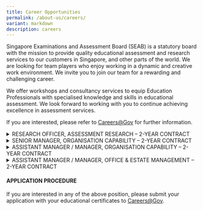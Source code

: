 ```yaml
---
title: Career Opportunities
permalink: /about-us/careers/
variant: markdown
description: careers
---
```

<p>Singapore Examinations and Assessment Board (SEAB) is a statutory board
with the mission to provide quality educational assessment and research
services to our customers in Singapore, and other parts of the world. We
are looking for team players who enjoy working in a dynamic and creative
work environment. We invite you to join our team for a rewarding and challenging
career.</p>
<p>We offer workshops and consultancy services to equip Education Professionals
with specialised knowledge and skills in educational assessment. We look
forward to working with you to continue achieving excellence in assessment
services.</p>
<p>If you are interested, please refer to <a href="https://www.careers.gov.sg/" rel="noopener noreferrer nofollow" target="_blank"><u>Careers@Gov</u></a>&nbsp;for further
information.</p>
<div data-type="detailGroup" class="isomer-accordion isomer-accordion-white">
<details class="isomer-details">
<summary>RESEARCH OFFICER, ASSESSMENT RESEARCH – 2-YEAR CONTRACT</summary>
<div data-type="detailsContent" class="isomer-details-content">
<p><strong>RESPONSIBILITIES</strong>
</p>
<p>Successful applicant will play an active role in conducting research on
educational measurement and assessment issues, as well as in developing
assessment services and products that are transforming for stakeholders.&nbsp;The
key responsibilities include:&nbsp;&nbsp;</p>
<ul data-tight="true" class="tight">
<li>
<p>Conduct research studies which focus on harnessing technology to assess
complex competencies for 21st Century education&nbsp;</p>
</li>
<li>
<p>Apply statistical techniques to support assessment-related analysis</p>
</li>
<li>
<p>Provide project management and consultancy services for assessment projects</p>
</li>
<li>
<p>Develop assessment services and products that are fit for purpose, educationally
sound and positively transforming for stakeholders&nbsp;</p>
</li>
</ul>
<p></p>
<p><strong>REQUIREMENTS</strong>
</p>
<ul data-tight="true" class="tight">
<li>
<p>Trained in Mathematics and/or statistics-related field</p>
</li>
<li>
<p>Experience in the education sector will be an advantage</p>
</li>
<li>
<p>Proficient in the use of statistical analysis software (e.g. STATA, SAS,
RUMM2020, R-Programming)</p>
</li>
<li>
<p>Experience in the use of coding applications (such as Visual Studio) with
C/C#/C++, Visual Basic or Java Programming, will be useful</p>
</li>
<li>
<p>Adaptable, meticulous individual with excellent analytical skills</p>
</li>
<li>
<p>Ability to communicate complex concepts in an applied and practical manner
to obtain buy-in from stakeholder groups</p>
</li>
<li>
<p>Enjoy working in teams, in a dynamic and creative work environment</p>
</li>
</ul>
</div>
</details>
<details class="isomer-details">
<summary>SENIOR MANAGER, ORGANISATION CAPABILITY – 2-YEAR CONTRACT</summary>
<div data-type="detailsContent" class="isomer-details-content">
<p><strong>RESPONSIBILITIES<br></strong>
</p>
<p>Successful applicant will serve as the team lead for the Organisation
Capability Department, to oversee the capability building of staff, innovation
and staff recognition initiatives, while having a key role in planning
and leading initiatives to enhance employee engagement and employee well-being,
and strengthen the culture of the organisation. The key responsibilities
include:&nbsp;&nbsp;</p>
<ul data-tight="true" class="tight">
<li>
<p>Plan and implement relevant initiatives to enhance employee engagement,
foster employee well-being and strengthen culture of the organisation.</p>
</li>
<li>
<p>Administer the Public Service Employee Engagement Survey (PS EES) and
relevant employee engagement-related surveys, and draw insights to current
climate of engagement level.</p>
</li>
<li>
<p>Supervise the work of the Organisation Capability Department which includes
Learning and Growth of staff, Awards, Knowledge Management and building
of Data and Digital competencies.</p>
</li>
</ul>
<ul data-tight="true" class="tight">
<li>
<p></p>
</li>
</ul>
<p></p>
<p><strong>REQUIREMENTS</strong>
</p>
<ul data-tight="true" class="tight">
<li>
<p>At least 5 years of experience in Organisation Development and Employee
Engagement, with at least 3 years of experience in supervising a team.</p>
</li>
<li>
<p>Able to conduct facilitation, and communicate and engage different level
of stakeholders.</p>
</li>
<li>
<p>Able to analyse data and draw relevant insights to design relevant interventions.</p>
</li>
<li>
<p>Familiar with employee engagement and culture-building practices and Organisation
Development concepts. Knowledge of Design Thinking would be advantageous.</p>
</li>
<li>
<p>Familiar with Whole-of-Government Awards, e.g., PST Awards.</p>
</li>
<li>
<p>Familiar with Competency Frameworks.</p>
</li>
<li>
<p>Possess a creative mind and have a flair for design.</p>
</li>
<li>
<p>Possess an outgoing and pleasant personality.</p>
</li>
<li>
<p>Resourceful and self-motivated.​</p>
</li>
</ul>
</div>
</details>
<details class="isomer-details">
<summary>ASSISTANT MANAGER / MANAGER, ORGANISATION CAPABILITY – 2-YEAR CONTRACT</summary>
<div data-type="detailsContent" class="isomer-details-content">
<p><strong>RESPONSIBILITIES<br></strong>
</p>
<p>Successful applicant will be responsible for initiatives to build organisational
capability and to support the learning and growth of staff. The key responsibilities
include:&nbsp;&nbsp;</p>
<ul data-tight="true" class="tight">
<li>
<p>Support the engagement and collaboration with key stakeholders to identify
divisional learning needs and provide the relevant follow-up.</p>
</li>
<li>
<p>Manage the conduct of in-house learning programmes, which include workshops
and learning journeys.</p>
</li>
<li>
<p>Design and implement effective communications initiatives to engage staff
on learning initiatives, advocate the adoption and building of relevant
competencies, as well as to strengthen the learning culture in the organisation.</p>
</li>
<li>
<p>Conduct data analysis and prepare relevant learning reports to support
the learning and growth of staff, and for the purpose of formulating future
learning strategies.</p>
</li>
<li>
<p>Maintain and update the functional competencies of staff in the HRP system.</p>
</li>
<li>
<p>Administer and provide support for other initiatives which include internal
awards and official travel arrangements.</p>
</li>
</ul>
<p></p>
<p><strong>REQUIREMENTS</strong>
</p>
<ul data-tight="true" class="tight">
<li>
<p>Tertiary qualification in Human Resource, or related disciplines.</p>
</li>
<li>
<p>At least 3 years of relevant HR experience.</p>
</li>
<li>
<p>Familiarity with the public service Human Resource and Payroll (HRP) system,
LEARN system and Functional Competencies would be advantageous.</p>
</li>
<li>
<p>Meticulous and comfortable with managing data and detailed information.</p>
</li>
<li>
<p>Excellent communication and interpersonal skills, and comfortable with
conducting presentations, and engagement with different levels of stakeholders.</p>
</li>
<li>
<p>Self-motivated with strong analytical and problem-solving skills.</p>
</li>
</ul>
</div>
</details>
<details class="isomer-details">
<summary>ASSISTANT MANAGER / MANAGER, OFFICE &amp; ESTATE MANAGEMENT – 2-YEAR CONTRACT</summary>
<div data-type="detailsContent" class="isomer-details-content">
<p><strong>RESPONSIBILITIES<br></strong>
</p>
<p>Successful applicant will play an active role in managing the Integrated
Facilities Management (IFM) team to work with a range of stakeholders as
well as the relevant authorities to maintain and upkeep of building assets,
facilities, and resources in accordance with the regulatory requirements.
The key responsibilities include:&nbsp;&nbsp;</p>
<ul data-tight="true" class="tight">
<li>
<p>Oversee the day-to-day facilities, operations, repair, maintenance, and
relevant processes/procedures with service providers to ensure that the
service delivery and contractual obligations were achieved for soft FM
and hard FM services.</p>
</li>
<li>
<p>Conduct regular independent checks on building services, identify service
lapses and propose solutions for areas of improvement.</p>
</li>
<li>
<p>Manage room bookings and event setup to support the exam operations with
short turnaround time and assist in the review of existing processes to
improve its effectiveness.</p>
</li>
<li>
<p>Assist in the development of smart FM, energy and water management policy,
workplace sustainability strategies, including the implementation of sustainability
plans and initiatives and promote sustainability awareness in the organisation.</p>
</li>
<li>
<p>Assist in the development, review and execution of Standard Operating
Procedures, workplace safety and health requirements, fire safety and security
exercise.</p>
</li>
<li>
<p>Assist in the development of building data base and utilisation of data
analytic and leverage on IoT sensors to identify areas of improvement on
IFM services delivery, energy performance and evaluate sustainability proposal
to optimise the building performance and service delivery to the internal
stakeholders and recommend continuous improvement.</p>
</li>
<li>
<p>Conduct cost analysis, budgeting, develop specifications for work orders,
quotations and tender, and procure services in accordance with procurement
guidelines.&nbsp;​</p>
</li>
</ul>
<p></p>
<p><strong>REQUIREMENTS</strong>
</p>
<ul data-tight="true" class="tight">
<li>
<p>Tertiary qualification in facilities management/engineering with at least
5 years of relevant experience in commerical building.</p>
</li>
<li>
<p>Certified Singapore Certified Energy Managers (Professional), Greenmark
Accrediated Professional equivalent will have added advantage.</p>
</li>
<li>
<p>Experience in data collection and analytic for smart FM technologies and
preventive and predictive building maintenance work.</p>
</li>
<li>
<p>Technically sound with good knowledge of handling escalations, M&amp;E
maintenance work, soft and hard facilities management, vendor management
and building regulation compliance etc.</p>
</li>
<li>
<p>Good communication, writing and presentation skills.</p>
</li>
</ul>
</div>
</details>
</div>
<h4><strong>APPLICATION PROCEDURE</strong></h4>
<p>If you are interested in any of the above position, please submit your
application with your educational certificates to&nbsp;<a href="https://www.careers.hrp.gov.sg/sap/bc/ui5_ui5/sap/ZGERCFA004/index.html?search-keyword=seab" rel="noopener noreferrer nofollow" target="_blank"><u>Careers@Gov</u></a>.</p>
<h4></h4>
<p></p>